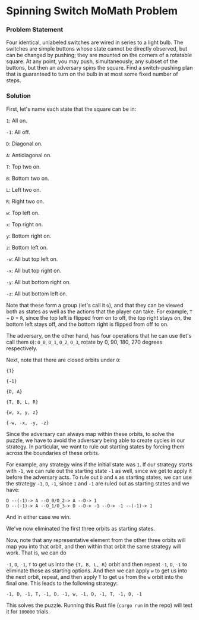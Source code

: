 # Spinning Switch MoMath Problem

### Problem Statement

Four identical, unlabeled switches are wired in series to a light bulb.  The switches are simple buttons whose state cannot be directly observed, but can be changed by pushing; they are mounted on the corners of a rotatable square.  At any point, you may push, simultaneously, any subset of the buttons, but then an adversary spins the square.  Find a switch-pushing plan that is guaranteed to turn on the bulb in at most some fixed number of steps.


### Solution

First, let's name each state that the square can be in:

`1`: All on.

`-1`: All off.

`D`: Diagonal on.

`A`: Antidiagonal on.

`T`: Top two on.

`B`: Bottom two on.

`L`: Left two on.

`R`: Right two on.

`w`: Top left on.

`x`: Top right on.

`y`: Bottom right on.

`z`: Bottom left on.

`-w`: All but top left on.

`-x`: All but top right on.

`-y`: All but bottom right on.

`-z`: All but bottom left on.


Note that these form a group (let's call it `G`), and that they can be viewed both as states as well as the actions that the player can take.  For example, `T` + `D` = `R`, since the top left is flipped from on to off, the top right stays on, the bottom left stays off, and the bottom right is flipped from off to on.

The adversary, on the other hand, has four operations that he can use (let's call them `O`):
`O_0`, `O_1`, `O_2`, `O_3`, rotate by 0, 90, 180, 270 degrees respectively.

Next, note that there are closed orbits under `O`:

`{1}`

`{-1}`

`{D, A}`

`{T, B, L, R}`

`{w, x, y, z}`

`{-w, -x, -y, -z}`


Since the adversary can always map within these orbits, to solve the puzzle, we have to avoid the adversary being able to create cycles in our strategy.  In particular, we want to rule out starting states by forcing them across the boundaries of these orbits.  

For example, any strategy wins if the initial state was `1`.  If our strategy starts with `-1`, we can rule out the starting state `-1` as well, since we get to apply it before the adversary acts.  To rule out `D` and `A` as starting states, we can use the strategy `-1`, `D`, `-1`, since `1` and `-1` are ruled out as starting states and we have:

```
D --(-1)-> A --O_0/O_2-> A --D-> 1
D --(-1)-> A --O_1/O_3-> D --D-> -1 --O-> -1 --(-1)-> 1
```

And in either case we win.

We've now eliminated the first three orbits as starting states.  

Now, note that any representative element from the other three orbits will map you into that orbit, and then within that orbit the same strategy will work.  That is, we can do

`-1`, `D`, `-1`, `T` to get us into the `{T, B, L, R}` orbit and then repeat 
`-1`, `D`, `-1` to eliminate those as starting options.  And then we can apply `w` to get us into the next orbit, repeat, and then apply `T` to get us from the `w` orbit into the final one.  This leads to the following strategy:

```
-1, D, -1, T, -1, D, -1, w, -1, D, -1, T, -1, D, -1
```

This solves the puzzle.  Running this Rust file (`cargo run` in the repo) will test it for `100000` trials.